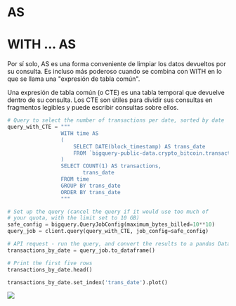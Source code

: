# AS

# WITH ... AS

Por sí solo, AS es una forma conveniente de limpiar los datos devueltos por su consulta. Es incluso más poderoso cuando se combina con WITH en lo que se llama una "expresión de tabla común".

Una expresión de tabla común (o CTE) es una tabla temporal que devuelve dentro de su consulta. Los CTE son útiles para dividir sus consultas en fragmentos legibles y puede escribir consultas sobre ellos.

```python
# Query to select the number of transactions per date, sorted by date
query_with_CTE = """ 
                 WITH time AS 
                 (
                     SELECT DATE(block_timestamp) AS trans_date
                     FROM `bigquery-public-data.crypto_bitcoin.transactions`
                 )
                 SELECT COUNT(1) AS transactions,
                        trans_date
                 FROM time
                 GROUP BY trans_date
                 ORDER BY trans_date
                 """

# Set up the query (cancel the query if it would use too much of 
# your quota, with the limit set to 10 GB)
safe_config = bigquery.QueryJobConfig(maximum_bytes_billed=10**10)
query_job = client.query(query_with_CTE, job_config=safe_config)

# API request - run the query, and convert the results to a pandas DataFrame
transactions_by_date = query_job.to_dataframe()

# Print the first five rows
transactions_by_date.head()

transactions_by_date.set_index('trans_date').plot()

```
![](https://www.kaggleusercontent.com/kf/79126389/eyJhbGciOiJkaXIiLCJlbmMiOiJBMTI4Q0JDLUhTMjU2In0..VrK7vbI1TUqEKqVM7XdjbA.D2YpMafyLBZ5TrnRLr9tcoXqDnpuEWD7dzeoViE4Ld2wR24u-sXB4odkqz2n1illOveNJVESZqESt0_XV1niG2JZ3CoOZagcH6HCknbDVIQ39MMpn5LCb7jxYA6zpuSOGcjJ6Ztcgxl4tWIQRGSfhBg1M-0YzMXXV_wAUXioA6HtdHv1INVAFcnIojAIM86q6vwuT7Dz4klGxkuJ5R6zuaEb-x6IULhFor9y6YaePeL5Nb33dpgf6Rpm1oT5TZXoc_B8cqFLmMcJmFWUkM9IM_ehbtSAIxPGVEJKeBUzdVxHwc9sy_CfR28NdOYKITnEbscBBnKJlQrrUboqOpf_FmzgB0PCUIIs1xmX-fL77rKM89Ia8RFiCQEo_czAtyyzkt_jlpzDXuch1FonhwJcxoAiljGmpS7M0NYYDTueM4xztBJXJzrXSE3e1Vlmsd7fMnLc_-z4VRN_jrr2rF_4SENyHFyhxEQ226-iDbs5_06bz5apeWlj3_nSPi5ZSAOEwBYNHkzFQ7_iRv528DfO5qvK2QqydiziO29Slud1Zw95DUTfBj1OWRPO6hWhYO6SuLN3h6UV4EDHWRflgBwd12cewHCyVED28JaAp-gu1kqabWRkQfkfsfrMe8qilwoehz_oPTptd-xkp-UAjAnDug.GjpHRTvy4_3E-ukgkCG1Hg/__results___files/__results___6_1.png)
